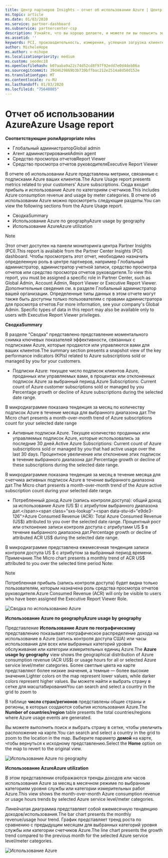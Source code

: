 ```yaml
---
title: Центр партнеров Insights — отчет об использовании Azure | Центр партнеров
ms.topic: article
ms.date: 01/03/2020
ms.service: partner-dashboard
ms.subservice: partnercenter-csp
description: Узнайте, что вы хорошо делаете, и можете ли вы повысить эффективность использования подписок Azure, которые вы продаете или управляете клиентами.
ms.assetid: ''
keywords: PCI, производительность, измерения, успешная загрузка клиентов, использование Azure, подписки, аналитика, отчет
author: MicheleHope
ms.author: v-mihope
ms.localizationpriority: medium
ms.custom: seodec18
ms.openlocfilehash: b07aaba9a22c74d52cd8f97f92edd7e0d4deb86a
ms.sourcegitcommit: 39d4629869b3b739bffbac212e2514a8d50d152e
ms.translationtype: MT
ms.contentlocale: ru-RU
ms.lasthandoff: 01/03/2020
ms.locfileid: "75648085"
---
```

# <a name="azure-usage-report"></a><span data-ttu-id="e9de3-104">Отчет об использовании Azure</span><span class="sxs-lookup"><span data-stu-id="e9de3-104">Azure Usage report</span></span>

<span data-ttu-id="e9de3-105">**Соответствующие роли**</span><span class="sxs-lookup"><span data-stu-id="e9de3-105">**Appropriate roles**</span></span>
- <span data-ttu-id="e9de3-106">Глобальный администратор</span><span class="sxs-lookup"><span data-stu-id="e9de3-106">Global admin</span></span>
- <span data-ttu-id="e9de3-107">Агент администрирования</span><span class="sxs-lookup"><span data-stu-id="e9de3-107">Admin agent</span></span>
- <span data-ttu-id="e9de3-108">Средство просмотра отчетов</span><span class="sxs-lookup"><span data-stu-id="e9de3-108">Report Viewer</span></span>
- <span data-ttu-id="e9de3-109">Средство просмотра отчетов руководителя</span><span class="sxs-lookup"><span data-stu-id="e9de3-109">Executive Report Viewer</span></span>

<span data-ttu-id="e9de3-110">В отчете об использовании Azure представлены метрики, связанные с подписками Azure ваших клиентов.</span><span class="sxs-lookup"><span data-stu-id="e9de3-110">The Azure Usage report presents metrics related to your customers’ Azure subscriptions.</span></span> <span data-ttu-id="e9de3-111">Сюда входит прибыль и использование Azure по категориям счетчиков.</span><span class="sxs-lookup"><span data-stu-id="e9de3-111">This includes Azure consumption revenue and usage by meter categories.</span></span> <span data-ttu-id="e9de3-112">В отчете об использовании Azure можно просмотреть следующие разделы.</span><span class="sxs-lookup"><span data-stu-id="e9de3-112">You can view the following sections from the Azure Usage report.</span></span>

- <span data-ttu-id="e9de3-113">Сводка</span><span class="sxs-lookup"><span data-stu-id="e9de3-113">Summary</span></span>
- <span data-ttu-id="e9de3-114">Использование Azure по geography</span><span class="sxs-lookup"><span data-stu-id="e9de3-114">Azure usage by geography</span></span>
- <span data-ttu-id="e9de3-115">Использование Azure</span><span class="sxs-lookup"><span data-stu-id="e9de3-115">Azure utilization</span></span>

 > [!NOTE]
 > <span data-ttu-id="e9de3-116">Этот отчет доступен на панели мониторинга центра Partner Insights (PCI).</span><span class="sxs-lookup"><span data-stu-id="e9de3-116">This report is available from the Partner Center Insights (PCI) dashboard.</span></span> <span data-ttu-id="e9de3-117">Чтобы просмотреть этот отчет, необходимо назначить определенную роль в центре партнеров, например Глобальный администратор, администратор учетной записи, средство просмотра отчетов или средство просмотра отчетов руководителя.</span><span class="sxs-lookup"><span data-stu-id="e9de3-117">To view this report, you must be assigned a specific role in Partner Center, such as Global Admin, Account Admin, Report Viewer or Executive Report Viewer.</span></span> <span data-ttu-id="e9de3-118">Дополнительные сведения см. в разделе Глобальный администратор вашей организации. Определенные типы данных в этом отчете могут также быть доступны только пользователям с правами администратора для просмотра отчетов.</span><span class="sxs-lookup"><span data-stu-id="e9de3-118">For more information, see your company's Global Admin. Specific types of data in this report may also be available only to users with Executive Report Viewer privileges.</span></span>

<span data-ttu-id="e9de3-119">**Сводка**</span><span class="sxs-lookup"><span data-stu-id="e9de3-119">**Summary**</span></span>

<span data-ttu-id="e9de3-120">В разделе "Сводка" представлено представление моментального снимка ключевых показателей эффективности, связанных с подписками Azure, которые продаются или управляются вами для ваших клиентов.</span><span class="sxs-lookup"><span data-stu-id="e9de3-120">The summary section presents a snapshot view of the key performance indicators (KPIs) related to Azure subscriptions sold or managed by you for your customers.</span></span>  

- <span data-ttu-id="e9de3-121">Подписки Azure: текущее число подписок клиентов Azure, проданных или управляемых вами, в процентах или отклоненных подписок Azure за выбранный период.</span><span class="sxs-lookup"><span data-stu-id="e9de3-121">Azure Subscriptions: Current count of Azure customer subscriptions sold or managed by you Percentage growth or decline of Azure subscriptions during the selected date range.</span></span>

<span data-ttu-id="e9de3-122">В микродиаграмме показана тенденция за месяц по количеству подписок Azure в течение месяца для выбранного диапазона дат.</span><span class="sxs-lookup"><span data-stu-id="e9de3-122">The Micro chart presents a month-over-month trend of Azure subscriptions count for your selected date range</span></span>
- <span data-ttu-id="e9de3-123">Активные подписки Azure. Текущее количество проданных или управляемых подписок Azure, которые использовались за последние 30 дней.</span><span class="sxs-lookup"><span data-stu-id="e9de3-123">Active Azure Subscriptions: Current count of Azure subscriptions sold or managed by you that had active usage over the last 30 days.</span></span>
<span data-ttu-id="e9de3-124">Процентное увеличение или отклонение этих подписок в течение выбранного диапазона дат.</span><span class="sxs-lookup"><span data-stu-id="e9de3-124">Percentage growth or decline of these subscriptions during the selected date range.</span></span>

<span data-ttu-id="e9de3-125">В микродиаграмме показана тенденция за месяц в течение месяца для счетчика активных подписок Azure в течение выбранного диапазона дат.</span><span class="sxs-lookup"><span data-stu-id="e9de3-125">The Micro chart presents a month-over-month trend of the Azure active subscription count during your selected date range.</span></span>

- <span data-ttu-id="e9de3-126">Потребленный доход Azure (запись контроля доступа): общий доход за использование Azure (US $) с атрибутом выбранного диапазона дат.</span><span class="sxs-lookup"><span data-stu-id="e9de3-126">Azure Consumed Revenue (ACR): Total Azure Consumed Revenue (US$) attributed to you over the selected date range.</span></span>
<span data-ttu-id="e9de3-127">Процентный рост или отклонение записи контроля доступа с атрибутами US $ в течение выбранного диапазона дат.</span><span class="sxs-lookup"><span data-stu-id="e9de3-127">Percentage growth or decline of attributed ACR US$ during the selected date range.</span></span> 

<span data-ttu-id="e9de3-128">В микродиаграмме представлена ежемесячная тенденция записи контроля доступа US $ с атрибутом за выбранный период времени. Примечание.</span><span class="sxs-lookup"><span data-stu-id="e9de3-128">The Micro chart presents a monthly trend of ACR US$ attributed to you over the selected time period Note:</span></span> 

> [!NOTE]
 > <span data-ttu-id="e9de3-129">Потребленная прибыль (запись контроля доступа) будет видна только пользователям, которым назначена роль средства просмотра отчетов руководителя.</span><span class="sxs-lookup"><span data-stu-id="e9de3-129">Azure Consumed Revenue (ACR) will only be visible to users who have been assigned the Executive Report Viewer Role.</span></span>

![Сводка по использованию Azure](images/pci/pci_azure_usage_summary_1.png)

<span data-ttu-id="e9de3-131">**Использование Azure по geography**</span><span class="sxs-lookup"><span data-stu-id="e9de3-131">**Azure usage by geography**</span></span>

<span data-ttu-id="e9de3-132">Представление **Использование Azure по географическому** представлению показывает географическое распределение дохода на использование в Azure (запись контроля доступа США) или часы использования для всех или выбранных категорий уровня обслуживания или категории измерительных единиц Azure.</span><span class="sxs-lookup"><span data-stu-id="e9de3-132">The **Azure usage by geography** view shows the geographical distribution of Azure consumption revenue (ACR US$) or usage hours for all or selected Azure service level/meter categories.</span></span> <span data-ttu-id="e9de3-133">Более светлые цвета на карте представляют более низкие значения, а темные — более высокие значения.</span><span class="sxs-lookup"><span data-stu-id="e9de3-133">Lighter colors on the map represent lower values, while darker colors represent higher values.</span></span> <span data-ttu-id="e9de3-134">Вы можете найти и выбрать страну в сетке для масштабирования</span><span class="sxs-lookup"><span data-stu-id="e9de3-134">You can search and select a country in the grid to zoom to</span></span> 

<span data-ttu-id="e9de3-135">В таблице **число стран/регионов** представлены общие страны и регионы, в которых создаются события использования Azure.</span><span class="sxs-lookup"><span data-stu-id="e9de3-135">The **Number of countries/region** table presents the total countries/regions where Azure usage events are generated.</span></span>

<span data-ttu-id="e9de3-136">Вы можете выполнить поиск и выбрать страну в сетке, чтобы увеличить расположение на карте.</span><span class="sxs-lookup"><span data-stu-id="e9de3-136">You can search and select a country in the grid to zoom to the location in the map.</span></span> <span data-ttu-id="e9de3-137">Выберите параметр **домой** на карте, чтобы вернуться к исходному представлению.</span><span class="sxs-lookup"><span data-stu-id="e9de3-137">Select the **Home** option on the map to revert to the original view.</span></span>

![Использование Azure по geography](images/pci/pci_azure_usage_by_geography_2.png)

<span data-ttu-id="e9de3-139">**Использование Azure**</span><span class="sxs-lookup"><span data-stu-id="e9de3-139">**Azure utilization**</span></span>

<span data-ttu-id="e9de3-140">В этом представлении отображаются тренды доходов или часов использования Azure за месяц в месячном режиме по выбранным категориям уровня службы или категории измерительных работ Azure.</span><span class="sxs-lookup"><span data-stu-id="e9de3-140">This view shows the month-over-month Azure consumption revenue or usage hours trends by selected Azure service level/meter categories.</span></span> 

<span data-ttu-id="e9de3-141">Линейчатая диаграмма представляет собой ежемесячную тенденцию доходов/использования.</span><span class="sxs-lookup"><span data-stu-id="e9de3-141">The bar chart presents the monthly revenue/usage hour trend.</span></span> <span data-ttu-id="e9de3-142">График представляет тренд роста по сравнению с предыдущим месяцем для выбранных категорий уровня службы или категории счетчиков Azure.</span><span class="sxs-lookup"><span data-stu-id="e9de3-142">The line chart presents the growth trend compared to the previous month for the selected Azure service level/meter categories.</span></span>

![Использование Azure](images/pci/pci_azure_usage_utilization_3.png)